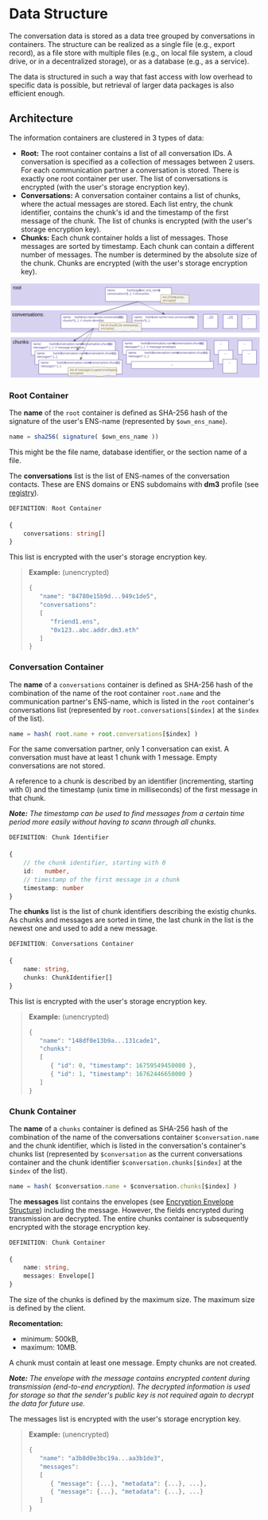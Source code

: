# Data Structure

The conversation data is stored as a data tree grouped by conversations in containers. The structure can be realized as a single file (e.g., export record), as a file store with multiple files (e.g., on local file system, a cloud drive, or in a decentralized storage), or as a database (e.g., as a service).

The data is structured in such a way that fast access with low overhead to specific data is possible, but retrieval of larger data packages is also efficient enough.

## Architecture

The information containers are clustered in 3 types of data:

* **Root:** The root container contains a list of all conversation IDs. A conversation is specified as a collection of messages between 2 users. For each communication partner a conversation is stored. There is exactly one root container per user. The list of conversations is encrypted (with the user's storage encryption key).
* **Conversations:** A conversation container contains a list of chunks, where the actual messages are stored. Each list entry, the chunk identifier, contains the chunk's id and the timestamp of the first message of the chunk. The list of chunks is encrypted (with the user's storage encryption key).
* **Chunks:** Each chunk container holds a list of messages. Those messages are sorted by timestamp. Each chunk can contain a different number of messages. The number is determined by the absolute size of the chunk. Chunks are encrypted (with the user's storage encryption key).
  
![image](storage_architecture.svg)

### Root Container

The **name** of the `root` container is defined as SHA-256 hash of the signature of the user's ENS-name (represented by `$own_ens_name`).

``` TypeScript
name = sha256( signature( $own_ens_name ))
```

This might be the file name, database identifier, or the section name of a file.

The **conversations** list is the list of ENS-names of the conversation contacts. These are ENS domains or ENS subdomains with **dm3** profile (see [registry](../message-transport/mtp-registry.md)).

``` TypeScript
DEFINITION: Root Container

{
    conversations: string[]
}
```

This list is encrypted with the user's storage encryption key.

> **Example:** (unencrypted)
>
> ``` TypeScript
> {
>    "name": "84780e15b9d...949c1de5",
>    "conversations":  
>    [
>       "friend1.ens",
>       "0x123..abc.addr.dm3.eth" 
>    ]
>}
> ```

### Conversation Container

The **name** of a `conversations` container is defined as SHA-256 hash of the combination of the name of the root container `root.name` and the communication partner's ENS-name, which is listed in the `root` container's conversations list (represented by `root.conversations[$index]` at the `$index` of the list).

``` TypeScript
name = hash( root.name + root.conversations[$index] )
```

For the same conversation partner, only 1 conversation can exist. A conversation must have at least 1 chunk with 1 message. Empty conversations are not stored.

A reference to a chunk is described by an identifier (incrementing, starting with 0) and the timestamp (unix time in milliseconds) of the first message in that chunk.

_**Note:** The timestamp can be used to find messages from a certain time period more easily without having to scann through all chunks._

``` TypeScript
DEFINITION: Chunk Identifier

{
    // the chunk identifier, starting with 0
    id:   number,
    // timestamp of the first message in a chunk
    timestamp: number
}
```

The **chunks** list is the list of chunk identifiers describing the existig chunks. As chunks and messages are sorted in time, the last chunk in the list is the newest one and used to add a new message.

``` TypeScript
DEFINITION: Conversations Container

{
    name: string,
    chunks: ChunkIdentifier[]
}
```

This list is encrypted with the user's storage encryption key.

> **Example:** (unencrypted)
>
> ``` TypeScript
> {
>    "name": "148df0e13b9a...131cade1",
>    "chunks":  
>    [
>       { "id": 0, "timestamp": 16759549450000 },
>       { "id": 1, "timestamp": 16762446650000 }
>    ]
>}
> ```

### Chunk Container

The **name** of a `chunks` container is defined as SHA-256 hash of the combination of the name of the conversations container `$conversation.name` and the chunk identifier, which is listed in the conversation's container's chunks list (represented by `$conversation` as the current conversations container and the chunk identifier `$conversation.chunks[$index]` at the `$index` of the list).

``` TypeScript
name = hash( $conversation.name + $conversation.chunks[$index] )
```

The **messages** list contains the envelopes (see [Encryption Envelope Structure](../message-transport/mtp-transport.md#encryption-envelope-data-structure)) including the message. However, the fields encrypted during transmission are decrypted. The entire chunks container is subsequently encrypted with the storage encryption key.

``` TypeScript
DEFINITION: Chunk Container

{
    name: string,
    messages: Envelope[]
}
```

The size of the chunks is defined by the maximum size. The maximum size is defined by the client.

**Recomentation:**

* minimum: 500kB,
* maximum: 10MB.

A chunk must contain at least one message. Empty chunks are not created.

_**Note:** The envelope with the message contains encrypted content during transmission (end-to-end encryption). The decrypted information is used for storage so that the sender's public key is not required again to decrypt the data for future use._

The messages list is encrypted with the user's storage encryption key.

> **Example:** (unencrypted)
>
> ``` TypeScript
> {
>    "name": "a3b8d0e3bc19a...aa3b1de3",
>    "messages":  
>    [
>       { "message": {...}, "metadata": {...}, ...},
>       { "message": {...}, "metadata": {...}, ...}
>    ]
>}
> ```
